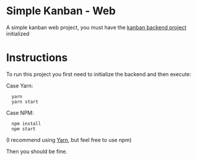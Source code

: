 # Simple Kanban - Web
 A simple kanban web project, you must have the [kanban backend project](https://github.com/GbCarvalho/simple-kanban-backend-project)  initialized

# Instructions
To run this project you first need to initialize the backend and then execute:

Case Yarn:
```
  yarn
  yarn start
```

Case NPM:
```
  npm install
  npm start
```
(I recommend using [Yarn](https://yarnpkg.com/), but feel free to use npm)

Then you should be fine.
